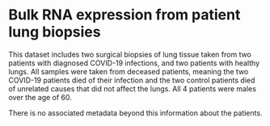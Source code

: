 # Bulk RNA expression from patient lung biopsies

This dataset includes two surgical biopsies of lung tissue taken from two patients with 
diagnosed COVID-19 infections, and two patients with healthy lungs. All samples were taken
from deceased patients, meaning the two COVID-19 patients died of their infection and the 
two control patients died of unrelated causes that did not affect the lungs. All 4 patients
were males over the age of 60.

There is no associated metadata beyond this information about the patients.